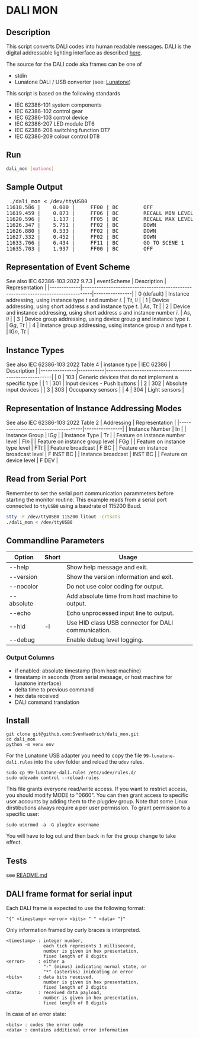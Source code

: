 # DALI MON

## Description

This script converts DALI codes into human readable messages. DALI is the digital addressable lighting interface as described [here](https://www.dali-alliance.org).

The source for the DALI code aka frames can be one of
* stdin
* Lunatone DALI / USB converter (see: [Lunatone](https://www.lunatone.com/produkt/dali-usb/))

This script is based on the following standards
* IEC 62386-101 system components
* IEC 62386-102 control gear
* IEC 62386-103 control device
* IEC 62386-207 LED module DT6
* IEC 62386-208 switching function DT7
* IEC 62386-209 colour control DT8

## Run

```bash
dali_mon [options]
```

## Sample Output

<pre> ./dali_mon < /dev/ttyUSB0
11618.586 |    0.000 |     FF00 | BC        OFF
11619.459 |    0.873 |     FF06 | BC        RECALL MIN LEVEL
11620.596 |    1.137 |     FF05 | BC        RECALL MAX LEVEL
11626.347 |    5.751 |     FF02 | BC        DOWN
11626.880 |    0.533 |     FF02 | BC        DOWN
11627.332 |    0.452 |     FF02 | BC        DOWN
11633.766 |    6.434 |     FF11 | BC        GO TO SCENE 1
11635.703 |    1.937 |     FF00 | BC        OFF
</pre>

## Representation of Event Scheme

See also IEC 62386-103:2022 9.7.3
| eventScheme | Description                                                                      | Representation |
|-------------|----------------------------------------------------------------------------------|----------------|
| 0 (default) | Instance addressing, using instance type *t* and number *i*.                     | T*t*, I*i*     |
| 1           | Device addressing, using short address *s* and instance type *t*.                | A*s*, T*t*     |
| 2           | Device and instance addressing, using short address *s* and instance number *i*. | A*s*, I*i*     |
| 3           | Device group addressing, using device group *g* and instance type *t*.           | G*g*, T*t*     |
| 4           | Instance group addressing, using instance group *n* and type *t*.                | IG*n*, T*t*    |

## Instance Types

See also IEC 62386-103:2022 Table 4
| instance type | IEC 62386 | Description                                           |
|---------------|-----------|-------------------------------------------------------|
| 0             | 103       | Generic devices that do not implement a specific type |
| 1             | 301       | Input devices - Push buttons                          |
| 2             | 302       | Absolute input devices                                |
| 3             | 303       | Occupancy sensors                                     |
| 4             | 304       | Light sensors                                         |

## Representation of Instance Addressing Modes

See also IEC 62386-103:2022 Table 2
| Addressing                          | Representation |
|-------------------------------------|----------------|
| Instance Number                     | I*n*           |
| Instance Group                      | IG*g*          |
| Instance Type                       | T*t*           |
| Feature on instance number level    | FI*n*          |
| Feature on instance group level     | FG*g*          |
| Feature on instance type level      | FT*t*          |
| Feature broadcast                   | F BC           |
| Feature on instance broadcast level | F INST BC      |
| Instance broadcast                  | INST BC        |
| Feature on device level             | F DEV          |

## Read from Serial Port

Remember to set the serial port communication parammeters before starting the monitor routine. This example reads from a serial port connected to `ttyUSB0` using a baudrate of 115200 Baud.
```bash
stty -F /dev/ttyUSB0 115200 litout -crtscts
./dali_mon < /dev/ttyUSB0
```

## Commandline Parameters

| Option    | Short | Usage                                               |
|-----------|-------|-----------------------------------------------------|
|--help     |       | Show help message and exit.                         |
|--version  |       | Show the version information and exit.              |
|--nocolor  |       | Do not use color coding for output.                 |
|--absolute |       | Add absolute time from host machine to output.      |
|--echo     |       | Echo unprocessed input line to output.              |
|--hid      | -l    | Use HID class USB connector for DALI communication. |
|--debug    |       | Enable debug level logging.                         |

### Output Columns
  
* if enabled: absolute timestamp (from host machine)
* timestamp in seconds (from serial message, or host machine for lunatone interface)
* delta time to previous command
* hex data received
* DALI command translation

## Install
```
git clone git@github.com:SvenHaedrich/dali_mon.git
cd dali_mon
python -m venv env
```
For the Lunatone USB adapter you need to copy the file `99-lunatone-dali.rules` into the `udev` folder
and reload the `udev` rules.

```
sudo cp 99-lunatone-dali.rules /etc/udev/rules.d/
sudo udevadm control --reload-rules
```
This file grants everyone read/write access.  If you want to restrict access,
you should modify MODE to "0660".  You can then grant access to specific user
accounts by adding them to the plugdev group. Note that some Linux dirstibutions always require a per user permission. To grant permission to a specific user:
```
sudo usermod -a -G plugdev username
```
You will have to log out and then back in for the group change to take effect.

## Tests

see [README.md](tests/README.md)

## DALI frame format for serial input
  
Each DALI frame is expected to use the following format:
```
"{" <timestamp> <error> <bits> " " <data> "}"
```
Only information framed by curly braces is interpreted. <br/>
```
<timestamp> : integer number, 
              each tick represents 1 millisecond, 
              number is given in hex presentation, 
              fixed length of 8 digits
<error>     : either a 
              "-" (minus) indicating normal state, or 
              "*" (asteriks) inidcating an error
<bits>      : data bits received, 
              number is given in hex presentation, 
              fixed length of 2 digits
<data>      : received data payload, 
              number is given in hex presentation, 
              fixed length of 8 digits
```
In case of an error state:<br/>
```
<bits> : codes the error code
<data> : contains additional error information
```   
